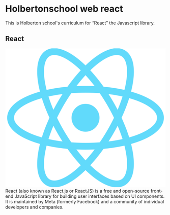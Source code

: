 # Holbertonschool web react
This is Holberton school's curriculum for “React” the Javascript library.
## React
<img src="./React-icon.svg.png">
<br>
React (also known as React.js or ReactJS) is a free and open-source front-end JavaScript library for building user interfaces based on UI components. It is maintained by Meta (formerly Facebook) and a community of individual developers and companies.